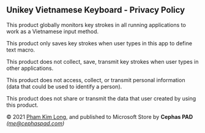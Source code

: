 Unikey Vietnamese Keyboard - Privacy Policy
---

This product globally monitors key strokes in all running applications to work as a Vietnamese input method.

This product only saves key strokes when user types in this app to define text macro.

This product does not collect, save, transmit key strokes when user types in other applications.

This product does not access, collect, or transmit personal information (data that could be used to identify a person).

This product does not share or transmit the data that user created by using this product.

&copy; 2021 [Pham Kim Long](https://unikey.org), and published to Microsoft Store by **Cephas PAD** *(me@cephaspad.com)*